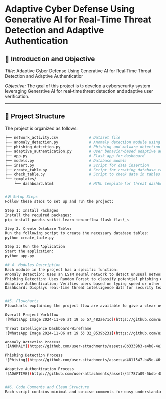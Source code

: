# Adaptive Cyber Defense Using Generative AI for Real-Time Threat Detection and Adaptive Authentication

## 📘 Introduction and Objective
*Title:* Adaptive Cyber Defense Using Generative AI for Real-Time Threat Detection and Adaptive Authentication

*Objective:* 
The goal of this project is to develop a cybersecurity system leveraging Generative AI for real-time threat detection and adaptive user verification.

---

## 📂 Project Structure
The project is organized as follows:

```bash
├── network_activity.csv              # Dataset file
├── anomaly_detection.py              # Anomaly detection module using LSTM
├── phishing_detection.py             # Phishing and malware detection using RandomForest
├── adaptive_authentication.py        # User behavior-based adaptive authentication
├── app.py                            # Flask app for dashboard
├── models.py                         # Database models
├── insert.py                         # Script for data insertion
├── create_table.py                   # Script for creating database tables
├── check_table.py                    # Script to check data in tables
└── templates/
    └── dashboard.html                # HTML template for threat dashboard


#🛠️ Setup Steps
Follow these steps to set up and run the project:

Step 1: Install Packages
Install the required packages:
pip install pandas scikit-learn tensorflow flask flask_s

Step 2: Create Database Tables
Run the following script to create the necessary database tables:
python create_table.py

Step 3: Run the Application
Start the application:
python app.py

## 4. Modules Description
Each module in the project has a specific function:
Anomaly Detection: Uses an LSTM neural network to detect unusual network activity.
Phishing Detection: Uses Random Forest to classify potential phishing or malware threats.
Adaptive Authentication: Verifies users based on typing speed or other behavioral patterns.
Dashboard: Displays real-time threat intelligence data for security teams to respond promptly.


##5. Flowcharts
Flowcharts explaining the project flow are available to give a clear overview of the workflow:

Overall Project Workflow
![WhatsApp Image 2024-11-06 at 19 56 57_482ae71c](https://github.com/user-attachments/assets/18bba497-d5fa-4d45-a061-cf0bb7fc1b95)

Threat Intelligence Dashboard-Wireframe
![WhatsApp Image 2024-11-06 at 19 53 32_8539b231](https://github.com/user-attachments/assets/9ea0996d-bed0-4aeb-90bb-4dda23277169)

Anomaly Detection Process
![ANOMALY](https://github.com/user-attachments/assets/8b3339b3-a4b8-4e18-a5e0-0c6e47499679)

Phishing Detection Process
![Phising](https://github.com/user-attachments/assets/d4811547-b45e-46f9-bfa1-1a1302cb2020)

Adaptive Authentication Process
![ADAPTIVE](https://github.com/user-attachments/assets/4f787a09-5bdb-48b1-92b2-c72c17ce4b95)


##6. Code Comments and Clean Structure
Each script contains minimal and concise comments for easy understanding. Code indentation and naming conventions are consistent throughout the project.

